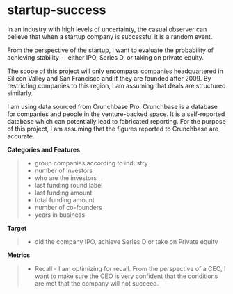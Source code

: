 # startup-success

In an industry with high levels of uncertainty, the casual observer can believe that when a startup company is successful it is a random event.

From the perspective of the startup, I want to evaluate the probability of achieving stability -- either IPO, Series D, or taking on private equity.

The scope of this project will only encompass companies headquartered in Silicon Valley and San Francisco and if they are founded after 2009. By restricting companies to this region, I am assuming that deals are structured similarly.

I am using data sourced from Crunchbase Pro. Crunchbase is a database for companies and people in the venture-backed space. It is a self-reported database which can potentially lead to fabricated reporting. For the purpose of this project, I am assuming that the figures reported to Crunchbase are accurate.

**Categories and Features**
> * group companies according to industry
> * number of investors
> * who are the investors
> * last funding round label
> * last funding amount
> * total funding amount
> * number of co-founders
> * years in business

**Target**
> * did the company IPO, achieve Series D or take on Private equity

**Metrics**

> * Recall - I am optimizing for recall. From the perspective of a CEO, I want to make sure the CEO is very confident that the conditions are met that the company will not succeed.
